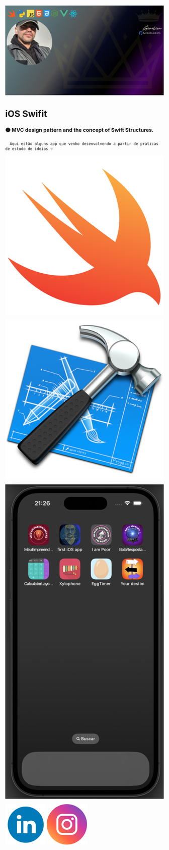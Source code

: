 ![GenilsonDC Banner](Documentation/GitGenilsonDC.png)

# iOS Swifit  

###     🟠 MVC design pattern and the concept of Swift Structures.



####  

```
  Aqui estão alguns app que venho desenvolvendo a partir de praticas de estudo de ideias ✨ 
```



![Swift](Documentation/swift.png)

![XCode](Documentation/Xcode.png)



![Splash](Documentation/LauncScreen.png)



[![linkedin](Documentation/linkedin_icon.png)](https://www.linkedin.com/in/genilson-do-carmo-8a42b89a/)             [![instagrm](Documentation/instag.png)](https://www.instagram.com/genilson_carmo/) 
